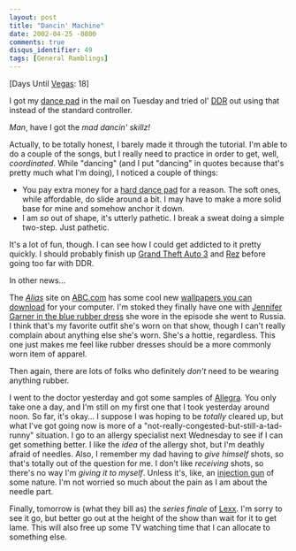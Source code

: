 ```yaml
---
layout: post
title: "Dancin' Machine"
date: 2002-04-25 -0800
comments: true
disqus_identifier: 49
tags: [General Ramblings]
---
```

[Days Until [Vegas](/archive/2002/04/08/vegas-baby-vegas.aspx): 18]
 
 I got my [dance
pad](http://www.buynshop.com/productinfophp3/VG-DDR-ULTX) in the mail on
Tuesday and tried ol'
[DDR](http://www.amazon.com/exec/obidos/ASIN/B00005A774/mhsvortex) out
using that instead of the standard controller.
 
 *Man*, have I got the *mad dancin' skillz!*
 
 Actually, to be totally honest, I barely made it through the tutorial.
I'm able to do a couple of the songs, but I really need to practice in
order to get, well, *coordinated*. While "dancing" (and I put "dancing"
in quotes because that's pretty much what I'm doing), I noticed a couple
of things:
 
-   You pay extra money for a [hard dance
    pad](http://www.buynshop.com/productinfophp3/VG-DDR-HD) for a
    reason. The soft ones, while affordable, do slide around a bit. I
    may have to make a more solid base for mine and somehow anchor it
    down.
-   I am *so* out of shape, it's utterly pathetic. I break a sweat doing
    a simple two-step. Just pathetic.


 
 It's a lot of fun, though. I can see how I could get addicted to it
pretty quickly. I should probably finish up [Grand Theft Auto
3](http://www.rockstargames.com/grandtheftauto3/) and
[Rez](http://rez.u-ga.com/) before going too far with DDR.
 
 In other news...
 
 The
*[Alias](http://abc.abcnews.go.com/primetime/alias/home/indexsd6.html)*
site on [ABC.com](http://abc.abcnews.go.com/) has some cool new
[wallpapers you can
download](http://abc.abcnews.go.com/primetime/alias/downloads/sd6downloads.html)
for your computer. I'm stoked they finally have one with [Jennifer
Garner in the blue rubber
dress](http://abc.abcnews.go.com/primetime/alias/downloads/desktop/bluedress-1600x1200.jpg)
she wore in the episode she went to Russia. I think that's my favorite
outfit she's worn on that show, though I can't really complain about
anything else she's worn. She's a hottie, regardless. This one just
makes me feel like rubber dresses should be a more commonly worn item of
apparel.
 
 Then again, there are lots of folks who definitely *don't* need to be
wearing anything rubber.
 
 I went to the doctor yesterday and got some samples of
[Allegra](http://www.allegra.com/). You only take one a day, and I'm
still on my first one that I took yesterday around noon. So far, it's
okay... I suppose I was hoping to be *totally* cleared up, but what I've
got going now is more of a "not-really-congested-but-still-a-tad-runny"
situation. I go to an allergy specialist next Wednesday to see if I can
get something better. I like the *idea* of the allergy shot, but I'm
deathly afraid of needles. Also, I remember my dad having to *give
himself* shots, so that's totally out of the question for me. I don't
like *receiving* shots, so there's no way I'm *giving it to myself*.
Unless it's, like, an [injection
gun](http://www.clevenet.org/med-e-jet/info.htm) of some nature. I'm not
worried so much about the pain as I am about the needle part.
 
 Finally, tomorrow is (what they bill as) the *series finale* of
[Lexx](http://www.scifi.com/lexx/). I'm sorry to see it go, but better
go out at the height of the show than wait for it to get lame. This will
also free up some TV watching time that I can allocate to something
else.
